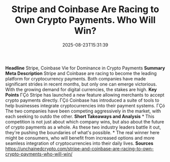 ﻿---
title: "Stripe and Coinbase Are Racing to Own Crypto Payments. Who Will Win?"
date: "2025-08-23T15:31:39"
category: "Markets"
summary: ""
slug: "stripe and coinbase are racing to own crypto payments who wi"
source_urls:
  - "https://unchainedcrypto.com/stripe-and-coinbase-are-racing-to-own-crypto-payments-who-will-win/"
seo:
  title: "Stripe and Coinbase Are Racing to Own Crypto Payments. Who Will Win? | Hash n Hedge"
  description: ""
  keywords: ["news", "markets", "brief"]
---
**Headline** Stripe, Coinbase Vie for Dominance in Crypto Payments  **Summary Meta Description** Stripe and Coinbase are racing to become the leading platform for cryptocurrency payments. Both companies have made significant strides in recent months, but only one can emerge victorious. With the growing demand for digital currencies, the stakes are high.  **Key Points**  ΓÇó Stripe has launched a new feature allowing merchants to accept crypto payments directly. ΓÇó Coinbase has introduced a suite of tools to help businesses integrate cryptocurrencies into their payment systems. ΓÇó The two companies have been competing aggressively in the market, with each seeking to outdo the other.  **Short Takeaways and Analysis**  * This competition is not just about which company wins, but also about the future of crypto payments as a whole. As these two industry leaders battle it out, they're pushing the boundaries of what's possible. * The real winner here might be consumers, who will benefit from increased options and more seamless integration of cryptocurrencies into their daily lives.  **Sources** https://unchainedcrypto.com/stripe-and-coinbase-are-racing-to-own-crypto-payments-who-will-win/ 
